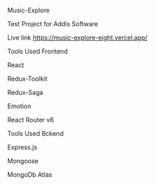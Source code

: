 Music-Explore

Test Project for Addis Software

Live link https://music-explore-eight.vercel.app/

Tools Used Frontend

React


Redux-Toolkit

Redux-Saga

Emotion

React Router v6


Tools Used Bckend


Express.js

Mongoose

MongoDb Atlas
